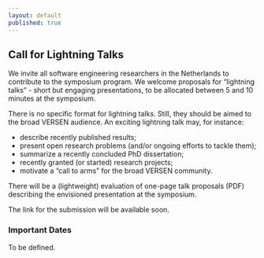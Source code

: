```yaml
---
layout: default
published: true
---
```


<!--
The next annual Software Engineering Nederland (SEN) symposium will
take place in the afternoons (circa 13:00 - 17:30) of Thursday 18th
and Friday 19th February 2021.

The symposium is organized by VERSEN, the [Dutch National Association
for Software Engineering](https://www.versen.nl/). The program will
feature invited presentations and contributed “lightning talks”.
-->
<!--
### Invited Speakers

* Barbora Buhnova (Masaryk University Brno)
* Yanja Dajsuren (Eindhoven University of Technology)
* Emitza Guzman (Vrije Universiteit Amsterdam)
* Joost-Pieter Katoen (RWTH Aachen University)
* Dennis Komm (ETH Zürich)
* Burcu Kulahcioglu Ozkan (Delft University of Technology)
* Joost Visser (Leiden University)
-->

## Call for Lightning Talks

We invite all software engineering researchers in the Netherlands to
contribute to the symposium program. We welcome proposals for
“lightning talks” - short but engaging presentations, to be allocated
between 5 and 10 minutes at the symposium.

There is no specific format for lightning talks. Still, they should be
aimed to the broad VERSEN audience. An exciting lightning talk may,
for instance:

* describe recently published results;
* present open research problems (and/or ongoing efforts to tackle
them);
* summarize a recently concluded PhD dissertation;
* recently granted (or started) research projects;
* motivate a “call to arms” for the broad VERSEN community.  

There will be a (lightweight) evaluation of one-page talk proposals
(PDF) describing the envisioned presentation at the symposium.
<!-- At submission time, authors can indicate whether they would also like to
present a poster to complement their proposed talk. -->  

The link for the submission will be available soon.
<!--
Please submit your one-page proposal (PDF) using EasyChair.

[https://easychair.org/conferences/?conf=sen2021](https://easychair.org/conferences/?conf=sen2021)
-->
### Important Dates

To be defined.
<!--
Submission of talk proposals (extended): January 15, 2021, 12:00 CET (noon)

Notification: January 20, 2021 (or earlier)

We look forward to seeing you at the SEN symposium!
-->
